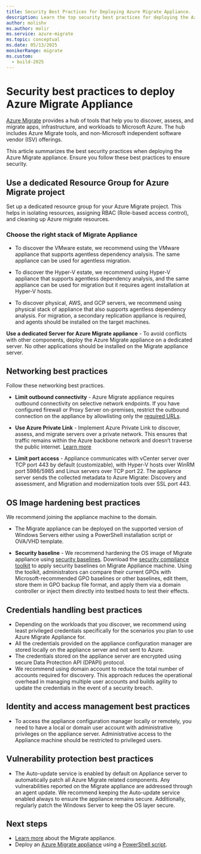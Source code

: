 ```yaml
---
title: Security Best Practices for Deploying Azure Migrate Appliance.
description: Learn the top security best practices for deploying the Azure Migrate appliance. This guide covers tips on resource group isolation, RBAC, and securing your Azure Migrate project to ensure a safe and efficient migration process.
author: molishv
ms.author: molir
ms.service: azure-migrate
ms.topic: conceptual
ms.date: 05/13/2025
monikerRange: migrate
ms.custom:
  - build-2025
---
```


# Security best practices to deploy Azure Migrate Appliance

[Azure Migrate](./migrate-services-overview.md) provides a hub of tools that help you to discover, assess, and migrate apps, infrastructure, and workloads to Microsoft Azure. The hub includes Azure Migrate tools, and non-Microsoft independent software vendor (ISV) offerings.

This article summarizes the best security practices when deploying the Azure Migrate appliance. 
Ensure you follow these best practices to ensure security.

## Use a dedicated Resource Group for Azure Migrate project

Set up a dedicated resource group for your Azure Migrate project. This helps in isolating resources, assigning RBAC (Role-based access control), and cleaning up Azure migrate resources.  

### Choose the right stack of Migrate Appliance

- To discover the VMware estate, we recommend using the VMware appliance that supports agentless dependency analysis. The same appliance can be used for agentless migration. 

- To discover the Hyper-V estate, we recommend using Hyper-V appliance that supports agentless dependency analysis, and the same appliance can be used for migration but it requires agent installation at Hyper-V hosts.  

- To discover physical, AWS, and GCP servers, we recommend using physical stack of appliance that also supports agentless dependency analysis. For migration, a secondary replication appliance is required, and agents should be installed on the target machines.  

**Use a dedicated Server for Azure Migrate appliance** - To avoid conflicts with other components, deploy the Azure Migrate appliance on a dedicated server. No other applications should be installed on the Migrate appliance server. 

## Networking best practices

Follow these networking best practices.

- **Limit outbound connectivity** - Azure Migrate appliance requires outbound connectivity on selective network endpoints. If you have configured firewall or Proxy Server on-premises, restrict the outbound connection on the appliance by allowlisting only the [required URLs](https://aka.ms/Migrateapplianceurls).  

- **Use Azure Private Link** - Implement Azure Private Link to discover, assess, and migrate servers over a private network. This ensures that traffic remains within the Azure backbone network and doesn’t traverse the public internet. [Learn more](how-to-use-azure-migrate-with-private-endpoints.md) 

- **Limit port access** - Appliance communicates with vCenter server over TCP port 443 by default (customizable), with Hyper-V hosts over WinRM port 5986/5985 and Linux servers over TCP port 22. The appliance server sends the collected metadata to Azure Migrate: Discovery and assessment, and Migration and modernization tools over SSL port 443. 

## OS Image hardening best practices

We recommend joining the appliance machine to the domain.  

- The Migrate appliance can be deployed on the supported version of Windows Servers either using a PowerShell installation script or OVA/VHD template.  

- **Security baseline** - We recommend hardening the OS image of Migrate appliance using [security baselines](https://learn.microsoft.com/windows/security/operating-system-security/device-management/windows-security-configuration-framework/windows-security-baselines). Download the [security compliance toolkit](https://www.microsoft.com/en-us/download/details.aspx?id=55319) to apply security baselines on Migrate Appliance machine. Using the toolkit, administrators can compare their current GPOs with Microsoft-recommended GPO baselines or other baselines, edit them, store them in GPO backup file format, and apply them via a domain controller or inject them directly into testbed hosts to test their effects.  

## Credentials handling best practices

- Depending on the workloads that you discover, we recommend using least privileged credentials specifically for the scenarios you plan to use Azure Migrate Appliance for.
- All the credentials provided on the appliance configuration manager are stored locally on the appliance server and not sent to Azure. 
- The credentials stored on the appliance server are encrypted using secure Data Protection API (DPAPI) protocol. 
- We recommend using domain account to reduce the total number of accounts required for discovery. This approach reduces the operational overhead in managing multiple user accounts and builds agility to update the credentials in the event of a security breach.  

## Identity and access management best practices 

- To access the appliance configuration manager locally or remotely, you need to have a local or domain user account with administrative privileges on the appliance server. Administrative access to the Appliance machine should be restricted to privileged users.  

## Vulnerability protection best practices

- The Auto-update service is enabled by default on Appliance server to automatically patch all Azure Migrate related components. Any vulnerabilities reported on the Migrate appliance are addressed through an agent update. We recommend keeping the Auto-update service enabled always to ensure the appliance remains secure. Additionally, regularly patch the Windows Server to keep the OS layer secure.  

## Next steps
- [Learn more](migrate-appliance.md) about the Migrate appliance.
- Deploy an [Azure Migrate appliance](./migrate-appliance-architecture.md) using a [PowerShell script](deploy-appliance-script.md).